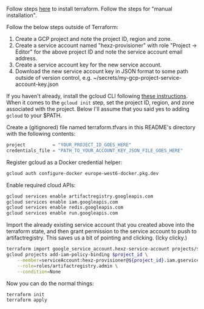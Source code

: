 Follow steps [here](https://developer.hashicorp.com/terraform/tutorials/aws-get-started/install-cli) to install terraform. Follow the steps for "manual installation".

Follow the below steps outside of Terraform:

1. Create a GCP project and note the project ID, region and zone.
2. Create a service account named "hexz-provisioner" with role "Project -> Editor" for the above project ID and note the service account email address.
3. Create a service account key for the new service account.
4. Download the new service account key in JSON format to some path outside of version control, e.g. ~/secrets/my-gcp-project-service-account-key.json

If you haven't already, install the gcloud CLI following [these instructions](https://cloud.google.com/sdk/docs/install).
When it comes to the `gcloud init` step, set the project ID, region, and zone associated with the project.
Below I'll assume that you said yes to adding `gcloud` to your $PATH.

Create a (gitignored) file named terraform.tfvars in this README's directory with the following contents:

```terraform
project          = "YOUR_PROJECT_ID_GOES_HERE"
credentials_file = "PATH_TO_YOUR_ACCOUNT_KEY_JSON_FILE_GOES_HERE"
```

Register gcloud as a Docker credential helper:

```bash
gcloud auth configure-docker europe-west6-docker.pkg.dev
```

Enable required cloud APIs:

```bash
gcloud services enable artifactregistry.googleapis.com
gcloud services enable iam.googleapis.com
gcloud services enable redis.googleapis.com
gcloud services enable run.googleapis.com
```

Import the already existing service account that you created above into the terraform state, and then grant
permission to the service account to push to artifactregistry. This saves us a bit of pointing and clicking.
(Icky clicky.)

```bash
terraform import google_service_account.hexz-service-account projects/$project_id/serviceAccounts/$service_account_email
gcloud projects add-iam-policy-binding $project_id \
    --member=serviceAccount:hexz-provisioner@${project_id}.iam.gserviceaccount.com \
    --role=roles/artifactregistry.admin \
    --condition=None
```

Now you can do the normal things:

```bash
terraform init
terraform apply
```
